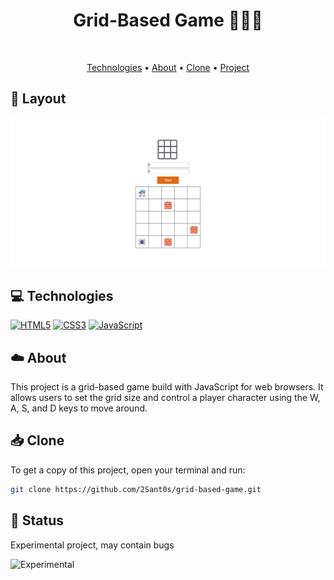 <h1 align="center" style="font-weight: bold;">Grid-Based Game 🧙🏾‍♀️ </h1>

<br>
<p align="center">
 <a href="#tech" title="technologies">Technologies</a> • 
 <a href="#about" title="about">About</a> • 
 <a href="#clone" title="clone">Clone</a> •
 <a href="https://github.com/2Sant0s/grid-based-game/blob/main/script.js">Project</a>
</p>

<h2 id="layout">🎨 Layout</h2>

<p align="center">
    <img src="images/page-layout.png" width="700px">
</p>

<h2 id="tech">💻 Technologies</h2>

[![HTML5](https://img.shields.io/badge/html5-%23E34F26.svg?style=for-the-badge&logo=html5&logoColor=white)](https://developer.mozilla.org/en-US/docs/Web/HTML)
[![CSS3](https://img.shields.io/badge/css3-%231572B6.svg?style=for-the-badge&logo=css3&logoColor=white)](https://developer.mozilla.org/en-US/docs/Web/CSS)
[![JavaScript](https://img.shields.io/badge/javascript-%23323330.svg?style=for-the-badge&logo=javascript&logoColor=%23F7DF1E)](https://developer.mozilla.org/en-US/docs/Web/JavaScript)
<br>


<!-- about -->
<h2 id="about">☁️ About</h2>
<p>This project is a grid-based game build with JavaScript for web browsers. It allows users to set the grid size and control a player character using the W, A, S, and D keys to move around.
</p>

<!-- sobre -->
<h2 id="clone">📥 Clone</h3>

To get a copy of this project, open your terminal and run:

```bash
git clone https://github.com/2Sant0s/grid-based-game.git
```

<h2 id="status">🚦 Status</h2>

<!-- ![Status: Finished](https://img.shields.io/badge/status-finished-brightgreen) -->
Experimental project, may contain bugs

![Experimental](https://img.shields.io/badge/status-experimental-red)